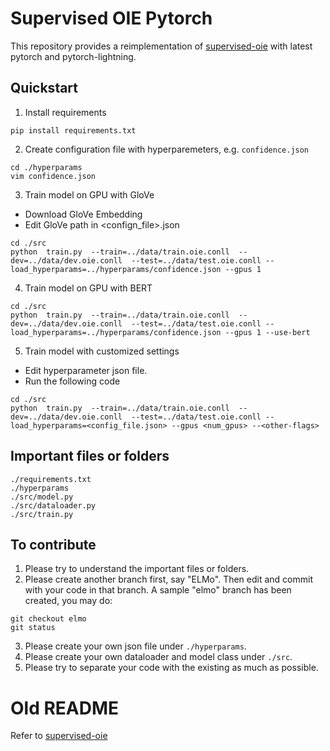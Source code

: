 # Supervised OIE Pytorch
This repository provides a reimplementation of [supervised-oie](https://github.com/gabrielStanovsky/supervised-oie) with latest pytorch and pytorch-lightning. 

## Quickstart
1. Install requirements
```
pip install requirements.txt
```

2. Create configuration file with hyperparemeters, e.g. `confidence.json`
```
cd ./hyperparams
vim confidence.json
```

3. Train model on GPU with GloVe
- Download GloVe Embedding
- Edit GloVe path in <confign_file>.json
```
cd ./src
python  train.py  --train=../data/train.oie.conll  --dev=../data/dev.oie.conll  --test=../data/test.oie.conll --load_hyperparams=../hyperparams/confidence.json --gpus 1
```

4. Train model on GPU with BERT
```
cd ./src
python  train.py  --train=../data/train.oie.conll  --dev=../data/dev.oie.conll  --test=../data/test.oie.conll --load_hyperparams=../hyperparams/confidence.json --gpus 1 --use-bert
```

5. Train model with customized settings
- Edit hyperparameter json file. 
- Run the following code
```
cd ./src
python  train.py  --train=../data/train.oie.conll  --dev=../data/dev.oie.conll  --test=../data/test.oie.conll --load_hyperparams=<config_file.json> --gpus <num_gpus> --<other-flags>
```

## Important files or folders
```
./requirements.txt
./hyperparams
./src/model.py
./src/dataloader.py
./src/train.py
```

## To contribute
1. Please try to understand the important files or folders. 
2. Please create another branch first, say "ELMo". Then edit and commit with your code in that branch. A sample "elmo" branch has been created, you may do:
```
git checkout elmo
git status
```
3. Please create your own json file under `./hyperparams`. 
4. Please create your own dataloader and model class under `./src`. 
5. Please try to separate your code with the existing as much as possible. 

# Old README
Refer to [supervised-oie](https://github.com/gabrielStanovsky/supervised-oie)
